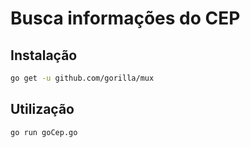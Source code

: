 # Busca informações do CEP 

## Instalação

```bash
go get -u github.com/gorilla/mux
```

## Utilização

```bash
go run goCep.go
```

